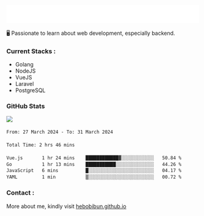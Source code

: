 <a href="#">
  <img src="assets/hey.svg" onclick="" alt=":wave: Hey, I'm Muhammad Habibullah"/>
</a>

🖥️ Passionate to learn about web development, especially backend.

### Current Stacks :

- Golang
- NodeJS
- VueJS
- Laravel
- PostgreSQL

### GitHub Stats

![](https://github-readme-streak-stats.herokuapp.com/?user=hebobibun&theme=algolia&hide_border=false)<br/>

<!--START_SECTION:waka-->

```txt
From: 27 March 2024 - To: 31 March 2024

Total Time: 2 hrs 46 mins

Vue.js       1 hr 24 mins    ████████████▓░░░░░░░░░░░░   50.84 %
Go           1 hr 13 mins    ███████████░░░░░░░░░░░░░░   44.26 %
JavaScript   6 mins          █░░░░░░░░░░░░░░░░░░░░░░░░   04.17 %
YAML         1 min           ▒░░░░░░░░░░░░░░░░░░░░░░░░   00.72 %
```

<!--END_SECTION:waka-->

### Contact :

More about me, kindly visit [hebobibun.github.io](https://hebobibun.github.io)
